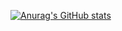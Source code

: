 [![Anurag's GitHub stats](https://github-readme-stats.vercel.app/api?username=roolps)](https://github.com/anuraghazra/github-readme-stats)
